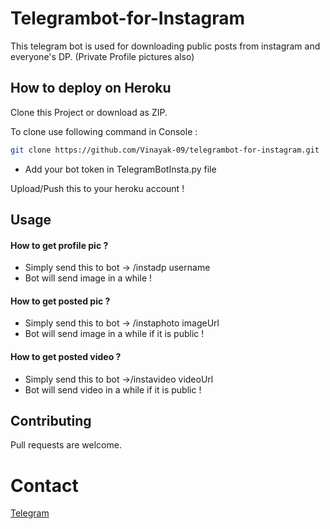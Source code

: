 # Telegrambot-for-Instagram

This telegram bot is used for downloading public posts from instagram and everyone's DP. (Private Profile pictures also)

## How to deploy on Heroku

Clone this Project or download as ZIP.

To clone use following command in Console :

```bash
git clone https://github.com/Vinayak-09/telegrambot-for-instagram.git
```
* Add your bot token in TelegramBotInsta.py file

Upload/Push this to your heroku account !

## Usage

#### How to get profile pic ?
  * Simply send this to bot -> /instadp username
  * Bot will send image in a while !
#### How to get posted pic ?
  * Simply send this to bot -> /instaphoto imageUrl
  * Bot will send image in a while if it is public !
#### How to get posted video ?
  * Simply send this to bot ->/instavideo videoUrl
  * Bot will send video in a while if it is public !

## Contributing
Pull requests are welcome.

# Contact
[Telegram](https://t.me/vinayak_09)